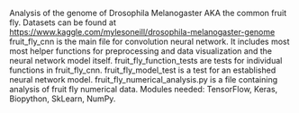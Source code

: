 Analysis of the genome of Drosophila Melanogaster AKA the common fruit fly.
Datasets can be found at https://www.kaggle.com/mylesoneill/drosophila-melanogaster-genome
fruit_fly_cnn is the main file for convolution neural network. It includes most most helper functions for preprocessing and data visualization and the neural network model itself.
fruit_fly_function_tests are tests for individual functions in fruit_fly_cnn.
fruit_fly_model_test is a test for an established neural network model.
fruit_fly_numerical_analysis.py is a file containing analysis of fruit fly numerical data.
Modules needed: TensorFlow, Keras, Biopython, SkLearn, NumPy.
